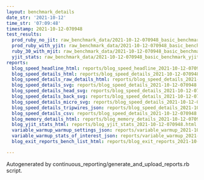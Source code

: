 ```yaml
---
layout: benchmark_details
date_str: '2021-10-12'
time_str: '07:09:48'
timestamp: 2021-10-12-070948
test_results:
  prod_ruby_no_jit: raw_benchmark_data/2021-10-12-070948_basic_benchmark_prod_ruby_no_jit.json
  prod_ruby_with_yjit: raw_benchmark_data/2021-10-12-070948_basic_benchmark_prod_ruby_with_yjit.json
  ruby_30_with_mjit: raw_benchmark_data/2021-10-12-070948_basic_benchmark_ruby_30_with_mjit.json
  yjit_stats: raw_benchmark_data/2021-10-12-070948_basic_benchmark_yjit_stats.json
reports:
  blog_speed_headline_html: reports/blog_speed_headline_2021-10-12-070948.html
  blog_speed_details_html: reports/blog_speed_details_2021-10-12-070948.html
  blog_speed_details_raw_details_html: reports/blog_speed_details_2021-10-12-070948.raw_details.html
  blog_speed_details_svg: reports/blog_speed_details_2021-10-12-070948.svg
  blog_speed_details_head_svg: reports/blog_speed_details_2021-10-12-070948.head.svg
  blog_speed_details_back_svg: reports/blog_speed_details_2021-10-12-070948.back.svg
  blog_speed_details_micro_svg: reports/blog_speed_details_2021-10-12-070948.micro.svg
  blog_speed_details_tripwires_json: reports/blog_speed_details_2021-10-12-070948.tripwires.json
  blog_speed_details_csv: reports/blog_speed_details_2021-10-12-070948.csv
  blog_memory_details_html: reports/blog_memory_details_2021-10-12-070948.html
  blog_yjit_stats_html: reports/blog_yjit_stats_2021-10-12-070948.html
  variable_warmup_warmup_settings_json: reports/variable_warmup_2021-10-12-070948.warmup_settings.json
  variable_warmup_stats_of_interest_json: reports/variable_warmup_2021-10-12-070948.stats_of_interest.json
  blog_exit_reports_bench_list_html: reports/blog_exit_reports_2021-10-12-070948.bench_list.html

---
```

Autogenerated by continuous_reporting/generate_and_upload_reports.rb script.
